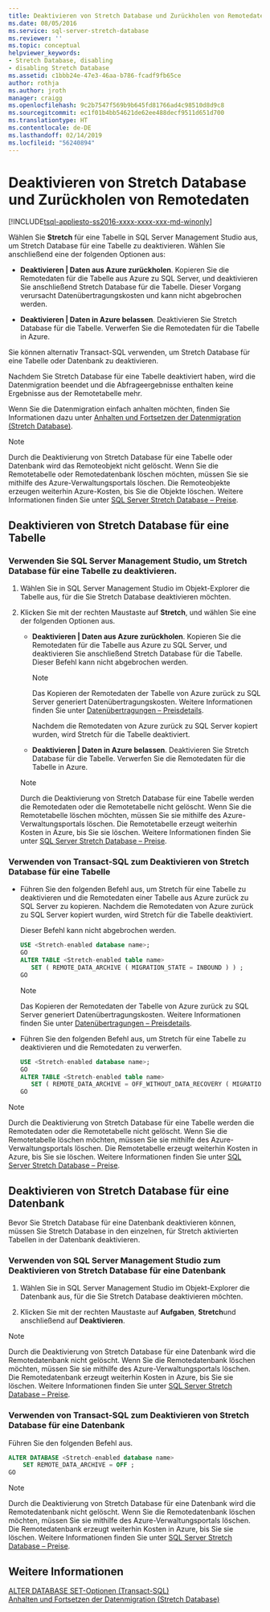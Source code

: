 ```yaml
---
title: Deaktivieren von Stretch Database und Zurückholen von Remotedaten | Microsoft-Dokumentation
ms.date: 08/05/2016
ms.service: sql-server-stretch-database
ms.reviewer: ''
ms.topic: conceptual
helpviewer_keywords:
- Stretch Database, disabling
- disabling Stretch Database
ms.assetid: c1bbb24e-47e3-46aa-b786-fcadf9fb65ce
author: rothja
ms.author: jroth
manager: craigg
ms.openlocfilehash: 9c2b7547f569b9b645fd81766ad4c98510d8d9c8
ms.sourcegitcommit: ec1f01b4bb54621de62ee488decf9511d651d700
ms.translationtype: HT
ms.contentlocale: de-DE
ms.lasthandoff: 02/14/2019
ms.locfileid: "56240894"
---
```

# <a name="disable-stretch-database-and-bring-back-remote-data"></a>Deaktivieren von Stretch Database und Zurückholen von Remotedaten
[!INCLUDE[tsql-appliesto-ss2016-xxxx-xxxx-xxx-md-winonly](../../includes/tsql-appliesto-ss2016-xxxx-xxxx-xxx-md-winonly.md)]


  Wählen Sie **Stretch** für eine Tabelle in SQL Server Management Studio aus, um Stretch Database für eine Tabelle zu deaktivieren. Wählen Sie anschließend eine der folgenden Optionen aus:  
  
-   **Deaktivieren | Daten aus Azure zurückholen**. Kopieren Sie die Remotedaten für die Tabelle aus Azure zu SQL Server, und deaktivieren Sie anschließend Stretch Database für die Tabelle. Dieser Vorgang verursacht Datenübertragungskosten und kann nicht abgebrochen werden.  
  
-   **Deaktivieren | Daten in Azure belassen**. Deaktivieren Sie Stretch Database für die Tabelle.  Verwerfen Sie die Remotedaten für die Tabelle in Azure.  
  
 Sie können alternativ Transact-SQL verwenden, um Stretch Database für eine Tabelle oder Datenbank zu deaktivieren.  
  
 Nachdem Sie Stretch Database für eine Tabelle deaktiviert haben, wird die Datenmigration beendet und die Abfrageergebnisse enthalten keine Ergebnisse aus der Remotetabelle mehr.  
  
 Wenn Sie die Datenmigration einfach anhalten möchten, finden Sie Informationen dazu unter [Anhalten und Fortsetzen der Datenmigration &#40;Stretch Database&#41;](../../sql-server/stretch-database/pause-and-resume-data-migration-stretch-database.md).  
  
> [!NOTE]
> Durch die Deaktivierung von Stretch Database für eine Tabelle oder Datenbank wird das Remoteobjekt nicht gelöscht. Wenn Sie die Remotetabelle oder Remotedatenbank löschen möchten, müssen Sie sie mithilfe des Azure-Verwaltungsportals löschen. Die Remoteobjekte erzeugen weiterhin Azure-Kosten, bis Sie die Objekte löschen. Weitere Informationen finden Sie unter [SQL Server Stretch Database – Preise](https://azure.microsoft.com/pricing/details/sql-server-stretch-database/).  
  
## <a name="disable-stretch-database-for-a-table"></a>Deaktivieren von Stretch Database für eine Tabelle  
  
### <a name="use-sql-server-management-studio-to-disable-stretch-database-for-a-table"></a>Verwenden Sie SQL Server Management Studio, um Stretch Database für eine Tabelle zu deaktivieren.  
  
1.  Wählen Sie in SQL Server Management Studio im Objekt-Explorer die Tabelle aus, für die Sie Stretch Database deaktivieren möchten.  
  
2.  Klicken Sie mit der rechten Maustaste auf **Stretch**, und wählen Sie eine der folgenden Optionen aus.  
  
    -   **Deaktivieren | Daten aus Azure zurückholen**. Kopieren Sie die Remotedaten für die Tabelle aus Azure zu SQL Server, und deaktivieren Sie anschließend Stretch Database für die Tabelle. Dieser Befehl kann nicht abgebrochen werden.  
  
        > [!NOTE]
        > Das Kopieren der Remotedaten der Tabelle von Azure zurück zu SQL Server generiert Datenübertragungskosten. Weitere Informationen finden Sie unter [Datenübertragungen – Preisdetails](https://azure.microsoft.com/pricing/details/data-transfers/).  
  
         Nachdem die Remotedaten von Azure zurück zu SQL Server kopiert wurden, wird Stretch für die Tabelle deaktiviert.  
  
    -   **Deaktivieren | Daten in Azure belassen**. Deaktivieren Sie Stretch Database für die Tabelle.  Verwerfen Sie die Remotedaten für die Tabelle in Azure.  
  
    > [!NOTE]
    > Durch die Deaktivierung von Stretch Database für eine Tabelle werden die Remotedaten oder die Remotetabelle nicht gelöscht. Wenn Sie die Remotetabelle löschen möchten, müssen Sie sie mithilfe des Azure-Verwaltungsportals löschen. Die Remotetabelle erzeugt weiterhin Kosten in Azure, bis Sie sie löschen. Weitere Informationen finden Sie unter [SQL Server Stretch Database – Preise](https://azure.microsoft.com/pricing/details/sql-server-stretch-database/).  
  
### <a name="use-transact-sql-to-disable-stretch-database-for-a-table"></a>Verwenden von Transact-SQL zum Deaktivieren von Stretch Database für eine Tabelle  
  
-   Führen Sie den folgenden Befehl aus, um Stretch für eine Tabelle zu deaktivieren und die Remotedaten einer Tabelle aus Azure zurück zu SQL Server zu kopieren. Nachdem die Remotedaten von Azure zurück zu SQL Server kopiert wurden, wird Stretch für die Tabelle deaktiviert.

    Dieser Befehl kann nicht abgebrochen werden.  
  
    ```sql  
    USE <Stretch-enabled database name>;
    GO
    ALTER TABLE <Stretch-enabled table name>  
       SET ( REMOTE_DATA_ARCHIVE ( MIGRATION_STATE = INBOUND ) ) ; 
    GO 
    ```  
  
    > [!NOTE]
    > Das Kopieren der Remotedaten der Tabelle von Azure zurück zu SQL Server generiert Datenübertragungskosten. Weitere Informationen finden Sie unter [Datenübertragungen – Preisdetails](https://azure.microsoft.com/pricing/details/data-transfers/).    
  
-   Führen Sie den folgenden Befehl aus, um Stretch für eine Tabelle zu deaktivieren und die Remotedaten zu verwerfen.  
  
    ```sql  
    USE <Stretch-enabled database name>;
    GO
    ALTER TABLE <Stretch-enabled table name>  
       SET ( REMOTE_DATA_ARCHIVE = OFF_WITHOUT_DATA_RECOVERY ( MIGRATION_STATE = PAUSED ) ) ; 
    GO
    ```  
  
> [!NOTE]
> Durch die Deaktivierung von Stretch Database für eine Tabelle werden die Remotedaten oder die Remotetabelle nicht gelöscht. Wenn Sie die Remotetabelle löschen möchten, müssen Sie sie mithilfe des Azure-Verwaltungsportals löschen. Die Remotetabelle erzeugt weiterhin Kosten in Azure, bis Sie sie löschen. Weitere Informationen finden Sie unter [SQL Server Stretch Database – Preise](https://azure.microsoft.com/pricing/details/sql-server-stretch-database/).  
  
## <a name="disable-stretch-database-for-a-database"></a>Deaktivieren von Stretch Database für eine Datenbank  
 Bevor Sie Stretch Database für eine Datenbank deaktivieren können, müssen Sie Stretch Database in den einzelnen, für Stretch aktivierten Tabellen in der Datenbank deaktivieren.  
  
### <a name="use-sql-server-management-studio-to-disable-stretch-database-for-a-database"></a>Verwenden von SQL Server Management Studio zum Deaktivieren von Stretch Database für eine Datenbank  
  
1.  Wählen Sie in SQL Server Management Studio im Objekt-Explorer die Datenbank aus, für die Sie Stretch Database deaktivieren möchten.  
  
2.  Klicken Sie mit der rechten Maustaste auf **Aufgaben**, **Stretch**und anschließend auf **Deaktivieren**.  
  
> [!NOTE]
> Durch die Deaktivierung von Stretch Database für eine Datenbank wird die Remotedatenbank nicht gelöscht. Wenn Sie die Remotedatenbank löschen möchten, müssen Sie sie mithilfe des Azure-Verwaltungsportals löschen. Die Remotedatenbank erzeugt weiterhin Kosten in Azure, bis Sie sie löschen. Weitere Informationen finden Sie unter [SQL Server Stretch Database – Preise](https://azure.microsoft.com/pricing/details/sql-server-stretch-database/).  
  
### <a name="use-transact-sql-to-disable-stretch-database-for-a-database"></a>Verwenden von Transact-SQL zum Deaktivieren von Stretch Database für eine Datenbank  
 Führen Sie den folgenden Befehl aus.  
  
```sql  
ALTER DATABASE <Stretch-enabled database name>  
    SET REMOTE_DATA_ARCHIVE = OFF ;  
GO 
```  
  
> [!NOTE]
> Durch die Deaktivierung von Stretch Database für eine Datenbank wird die Remotedatenbank nicht gelöscht. Wenn Sie die Remotedatenbank löschen möchten, müssen Sie sie mithilfe des Azure-Verwaltungsportals löschen. Die Remotedatenbank erzeugt weiterhin Kosten in Azure, bis Sie sie löschen. Weitere Informationen finden Sie unter [SQL Server Stretch Database – Preise](https://azure.microsoft.com/pricing/details/sql-server-stretch-database/).  
  
## <a name="see-also"></a>Weitere Informationen  
 [ALTER DATABASE SET-Optionen &#40;Transact-SQL&#41;](../../t-sql/statements/alter-database-transact-sql-set-options.md)   
 [Anhalten und Fortsetzen der Datenmigration &#40;Stretch Database&#41;](../../sql-server/stretch-database/pause-and-resume-data-migration-stretch-database.md)  
  
  
